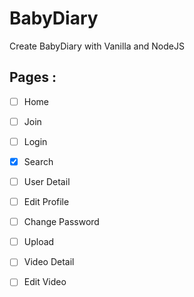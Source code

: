 # BabyDiary

Create BabyDiary with Vanilla and NodeJS

## Pages : 

- [ ] Home
- [ ] Join
- [ ] Login
- [x] Search
- [ ] User Detail
- [ ] Edit Profile
- [ ] Change Password
- [ ] Upload
- [ ] Video Detail
- [ ] Edit Video
  